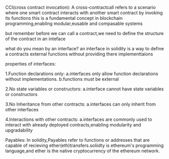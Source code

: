 CCI(cross contract invocation):
A cross-contractcall refers to a scenario where one smart contract interacts with another smart contract by invoking its functions
this is a fundamental concept in blockchain programming,enabling modular,eusable and compasable systems

but remember before we can call a contract,we need to define the structure of the contract in an inteface

what do you mean by an interface?
an interface in solidity is a way to define a contracts external functions without providing there
implementtaions

properties of interfaces:

1.Function declarations only:
a.interfaces only allow function declarations without implementations.
b.functions must be external

2.No state variables or constructors:
a.interface cannot have state variables or constructors

3.No Inheritance from other contracts:
a.interfaces can only inherit from other interfaces

4.Interactions with other contracts:
a.interfaces are commonly used to interact with already deployed contracts,enabling modularity
and upgradability

Payables:
In solidity,Payables refer to functions or addresses that are capable of recieving ether(eth)transfers.soliidty is ethereum's programming
language,and ether is the native cryptocurrency of the ethereum network.